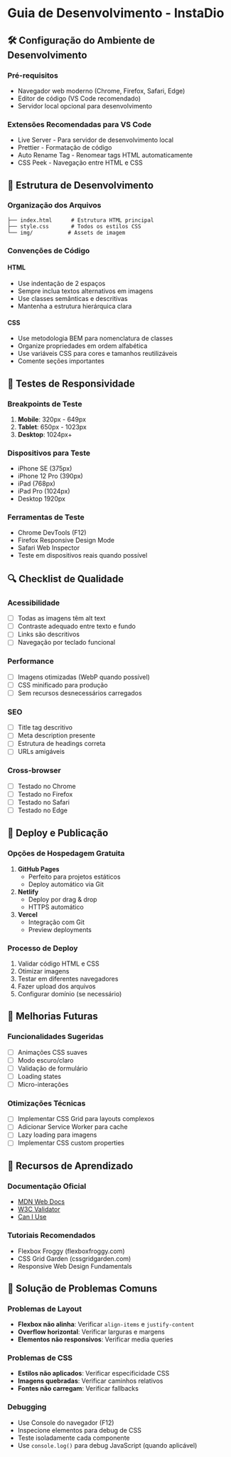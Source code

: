 # Guia de Desenvolvimento - InstaDio

## 🛠️ Configuração do Ambiente de Desenvolvimento

### Pré-requisitos

- Navegador web moderno (Chrome, Firefox, Safari, Edge)
- Editor de código (VS Code recomendado)
- Servidor local opcional para desenvolvimento

### Extensões Recomendadas para VS Code

- Live Server - Para servidor de desenvolvimento local
- Prettier - Formatação de código
- Auto Rename Tag - Renomear tags HTML automaticamente
- CSS Peek - Navegação entre HTML e CSS

## 🎯 Estrutura de Desenvolvimento

### Organização dos Arquivos

```
├── index.html      # Estrutura HTML principal
├── style.css       # Todos os estilos CSS
└── img/           # Assets de imagem
```

### Convenções de Código

#### HTML

- Use indentação de 2 espaços
- Sempre inclua textos alternativos em imagens
- Use classes semânticas e descritivas
- Mantenha a estrutura hierárquica clara

#### CSS

- Use metodologia BEM para nomenclatura de classes
- Organize propriedades em ordem alfabética
- Use variáveis CSS para cores e tamanhos reutilizáveis
- Comente seções importantes

## 📱 Testes de Responsividade

### Breakpoints de Teste

1. **Mobile**: 320px - 649px
2. **Tablet**: 650px - 1023px
3. **Desktop**: 1024px+

### Dispositivos para Teste

- iPhone SE (375px)
- iPhone 12 Pro (390px)
- iPad (768px)
- iPad Pro (1024px)
- Desktop 1920px

### Ferramentas de Teste

- Chrome DevTools (F12)
- Firefox Responsive Design Mode
- Safari Web Inspector
- Teste em dispositivos reais quando possível

## 🔍 Checklist de Qualidade

### Acessibilidade

- [ ] Todas as imagens têm alt text
- [ ] Contraste adequado entre texto e fundo
- [ ] Links são descritivos
- [ ] Navegação por teclado funcional

### Performance

- [ ] Imagens otimizadas (WebP quando possível)
- [ ] CSS minificado para produção
- [ ] Sem recursos desnecessários carregados

### SEO

- [ ] Title tag descritivo
- [ ] Meta description presente
- [ ] Estrutura de headings correta
- [ ] URLs amigáveis

### Cross-browser

- [ ] Testado no Chrome
- [ ] Testado no Firefox
- [ ] Testado no Safari
- [ ] Testado no Edge

## 🚀 Deploy e Publicação

### Opções de Hospedagem Gratuita

1. **GitHub Pages**
   - Perfeito para projetos estáticos
   - Deploy automático via Git
2. **Netlify**
   - Deploy por drag & drop
   - HTTPS automático
3. **Vercel**
   - Integração com Git
   - Preview deployments

### Processo de Deploy

1. Validar código HTML e CSS
2. Otimizar imagens
3. Testar em diferentes navegadores
4. Fazer upload dos arquivos
5. Configurar domínio (se necessário)

## 🔧 Melhorias Futuras

### Funcionalidades Sugeridas

- [ ] Animações CSS suaves
- [ ] Modo escuro/claro
- [ ] Validação de formulário
- [ ] Loading states
- [ ] Micro-interações

### Otimizações Técnicas

- [ ] Implementar CSS Grid para layouts complexos
- [ ] Adicionar Service Worker para cache
- [ ] Lazy loading para imagens
- [ ] Implementar CSS custom properties

## 📖 Recursos de Aprendizado

### Documentação Oficial

- [MDN Web Docs](https://developer.mozilla.org/)
- [W3C Validator](https://validator.w3.org/)
- [Can I Use](https://caniuse.com/)

### Tutoriais Recomendados

- Flexbox Froggy (flexboxfroggy.com)
- CSS Grid Garden (cssgridgarden.com)
- Responsive Web Design Fundamentals

## 🐛 Solução de Problemas Comuns

### Problemas de Layout

- **Flexbox não alinha**: Verificar `align-items` e `justify-content`
- **Overflow horizontal**: Verificar larguras e margens
- **Elementos não responsivos**: Verificar media queries

### Problemas de CSS

- **Estilos não aplicados**: Verificar especificidade CSS
- **Imagens quebradas**: Verificar caminhos relativos
- **Fontes não carregam**: Verificar fallbacks

### Debugging

- Use Console do navegador (F12)
- Inspecione elementos para debug de CSS
- Teste isoladamente cada componente
- Use `console.log()` para debug JavaScript (quando aplicável)
